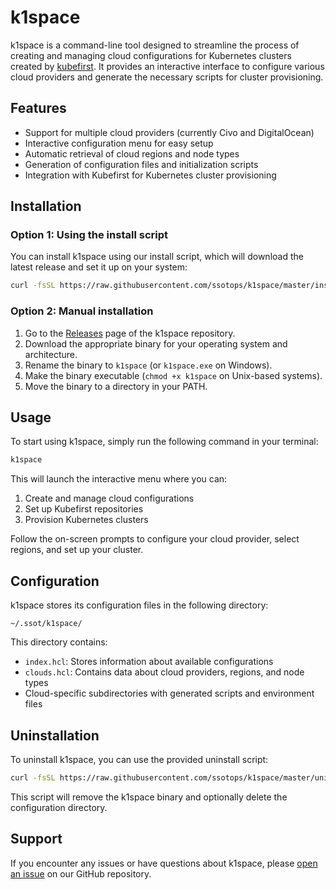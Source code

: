 # k1space

k1space is a command-line tool designed to streamline the process of creating and managing cloud configurations for Kubernetes clusters created by [kubefirst](https://kubefirst.io). It provides an interactive interface to configure various cloud providers and generate the necessary scripts for cluster provisioning.

## Features

- Support for multiple cloud providers (currently Civo and DigitalOcean)
- Interactive configuration menu for easy setup
- Automatic retrieval of cloud regions and node types
- Generation of configuration files and initialization scripts
- Integration with Kubefirst for Kubernetes cluster provisioning

## Installation

### Option 1: Using the install script

You can install k1space using our install script, which will download the latest release and set it up on your system:

```bash
curl -fsSL https://raw.githubusercontent.com/ssotops/k1space/master/install.sh | bash
```

### Option 2: Manual installation

1. Go to the [Releases](https://github.com/ssotops/k1space/releases) page of the k1space repository.
2. Download the appropriate binary for your operating system and architecture.
3. Rename the binary to `k1space` (or `k1space.exe` on Windows).
4. Make the binary executable (`chmod +x k1space` on Unix-based systems).
5. Move the binary to a directory in your PATH.

## Usage

To start using k1space, simply run the following command in your terminal:

```bash
k1space
```

This will launch the interactive menu where you can:

1. Create and manage cloud configurations
2. Set up Kubefirst repositories
3. Provision Kubernetes clusters

Follow the on-screen prompts to configure your cloud provider, select regions, and set up your cluster.

## Configuration

k1space stores its configuration files in the following directory:

```
~/.ssot/k1space/
```

This directory contains:

- `index.hcl`: Stores information about available configurations
- `clouds.hcl`: Contains data about cloud providers, regions, and node types
- Cloud-specific subdirectories with generated scripts and environment files

## Uninstallation

To uninstall k1space, you can use the provided uninstall script:

```bash
curl -fsSL https://raw.githubusercontent.com/ssotops/k1space/master/uninstall.sh | bash
```

This script will remove the k1space binary and optionally delete the configuration directory.

## Support

If you encounter any issues or have questions about k1space, please [open an issue](https://github.com/ssotops/k1space/issues) on our GitHub repository.
